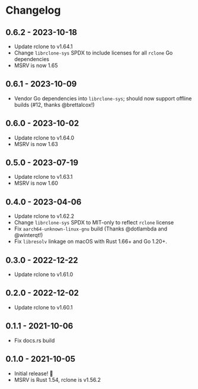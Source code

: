 # Changelog

## 0.6.2 - 2023-10-18

- Update rclone to v1.64.1
- Change `librclone-sys` SPDX to include licenses for all `rclone` Go dependencies
- MSRV is now 1.65

## 0.6.1 - 2023-10-09

- Vendor Go dependencies into `librclone-sys`; should now support offline builds (#12, thanks @brettalcox!)

## 0.6.0 - 2023-10-02

- Update rclone to v1.64.0
- MSRV is now 1.63

## 0.5.0 - 2023-07-19

- Update rclone to v1.63.1
- MSRV is now 1.60

## 0.4.0 - 2023-04-06

- Update rclone to v1.62.2
- Change `librclone-sys` SPDX to MIT-only to reflect `rclone` license
- Fix `aarch64-unknown-linux-gnu` build (Thanks @dotlambda and @winterqt!)
- Fix `libresolv` linkage on macOS with Rust 1.66+ and Go 1.20+.

## 0.3.0 - 2022-12-22

- Update rclone to v1.61.0

## 0.2.0 - 2022-12-02

- Update rclone to v1.60.1

## 0.1.1 - 2021-10-06

- Fix docs.rs build

## 0.1.0 - 2021-10-05

- Initial release! 🎉
- MSRV is Rust 1.54, rclone is v1.56.2
